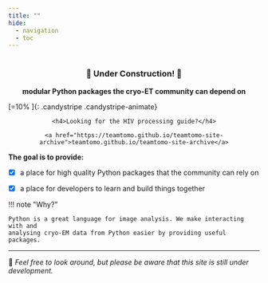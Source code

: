 ```yaml
---
title: ""
hide:
  - navigation
  - toc
---
```


# 

<div style="text-align: center">
    <h3> 🚧 Under Construction! 🚧 </h3>
    <b>modular Python packages the cryo-ET community can depend on</b>
</div>

[=10% ]{: .candystripe .candystripe-animate}

<div align="center">

    <h4>Looking for the HIV processing guide?</h4>

    <a href="https://teamtomo.github.io/teamtomo-site-archive">teamtomo.github.io/teamtomo-site-archive</a>

</div>

**The goal is to provide:**

- [x] a place for high quality Python packages that the community can rely on
- [x] a place for developers to learn and build things together


!!! note "Why?"

    Python is a great language for image analysis. We make interacting with and
    analysing cryo-EM data from Python easier by providing useful packages.

-----

:wave: *Feel free to look around, but please be aware that this site is
still under development.*